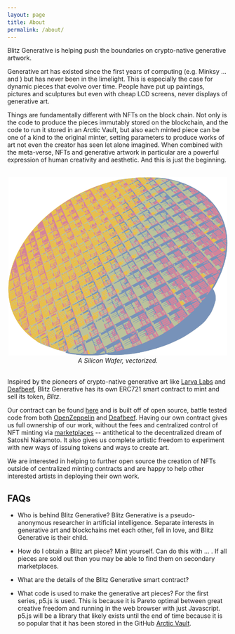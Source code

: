 ```yaml
---
layout: page
title: About
permalink: /about/
---
```


Blitz Generative is helping push the boundaries on crypto-native generative artwork.

Generative art has existed since the first years of computing (e.g. Minksy ... and ) but has never been in the limelight. This is especially the case for dynamic pieces that evolve over time. People have put up paintings, pictures and sculptures but even with cheap LCD screens, never displays of generative art.

Things are fundamentally different with NFTs on the block chain. Not only is the code to produce the pieces immutably stored on the blockchain, and the code to run it stored in an Arctic Vault, but also each minted piece can be one of a kind to the original minter, setting parameters to produce works of art not even the creator has seen let alone imagined. When combined with the meta-verse, NFTs and generative artwork in particular are a powerful expression of human creativity and aesthetic. And this is just the beginning.

<br>

<div align="center">
  <img width="500"  src="/assets/images/SiliconWafer.png">
  <br>
  <em> A Silicon Wafer, vectorized. </em>  
</div>

<br>

Inspired by the pioneers of crypto-native generative art like [Larva Labs](https://www.larvalabs.com/autoglyphs) and [Deafbeef](https://www.deafbeef.com/), Blitz Generative has its own ERC721 smart contract to mint and sell its token, <em>Blitz</em>.

Our contract can be found [here](https://goerli.etherscan.io/address/0x5074ca50be4990163d18be797783f8aa7cb23be3) and is built off of open source, battle tested code from both [OpenZeppelin](https://openzeppelin.com/) and [Deafbeef](https://etherscan.io/address/0xd754937672300ae6708a51229112de4017810934#code). Having our own contract gives us full ownership of our work, without the fees and centralized control of NFT minting via [marketplaces](https://opensea.io/) -- antithetical to the decentralized dream of Satoshi Nakamoto. It also gives us complete artistic freedom to experiment with new ways of issuing tokens and ways to create art.

We are interested in helping to further open source the creation of NFTs outside of centralized minting contracts and are happy to help other interested artists in deploying their own work. 

## FAQs

- Who is behind Blitz Generative?
Blitz Generative is a pseudo-anonymous researcher in artificial intelligence. Separate interests in generative art and blockchains met each other, fell in love, and Blitz Generative is their child.

- How do I obtain a Blitz art piece?
Mint yourself. Can do this with ... . If all pieces are sold out then you may be able to find them on secondary marketplaces.

- What are the details of the Blitz Generative smart contract?

- What code is used to make the generative art pieces?
For the first series, p5.js is used. This is because it is Pareto optimal between great creative freedom and running in the web browser with just Javascript. p5.js will be a library that likely exists until the end of time because it is so popular that it has been stored in the GitHub [Arctic Vault]().
